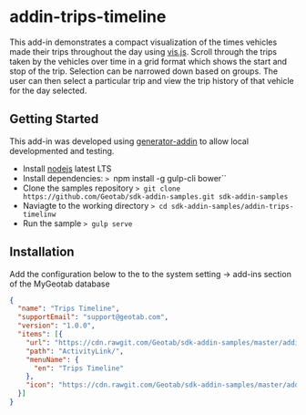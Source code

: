 # addin-trips-timeline

This add-in demonstrates a compact visualization of the times vehicles made their trips throughout the day using [vis.js](http://visjs.org/). Scroll through the trips taken by the vehicles over time in a grid format which shows the start and stop of the trip. Selection can be narrowed down based on groups. The user can then select a particular trip and view the trip history of that vehicle for the day selected.

## Getting Started

This add-in was developed using [generator-addin](https://github.com/Geotab/generator-addin) to allow local developmented and testing.

* Install [nodejs](https://nodejs.org/en/) latest LTS
* Install dependencies: `> `npm install -g gulp-cli bower``
* Clone the samples repository `> git clone https://github.com/Geotab/sdk-addin-samples.git sdk-addin-samples`
* Naviagte to the working directory `> cd sdk-addin-samples/addin-trips-timelinw`
* Run the sample `> gulp serve`

## Installation

Add the configuration below to the to the system setting -> add-ins section of the MyGeotab database

```json
{
  "name": "Trips Timeline",
  "supportEmail": "support@geotab.com",
  "version": "1.0.0",
  "items": [{
    "url": "https://cdn.rawgit.com/Geotab/sdk-addin-samples/master/addin-trips-timeline/dist/tripsTimeline.html",
    "path": "ActivityLink/",
    "menuName": {
      "en": "Trips Timeline"
    },
    "icon": "https://cdn.rawgit.com/Geotab/sdk-addin-samples/master/addin-trips-timeline/dist/images/icon.svg"
  }]
}
```